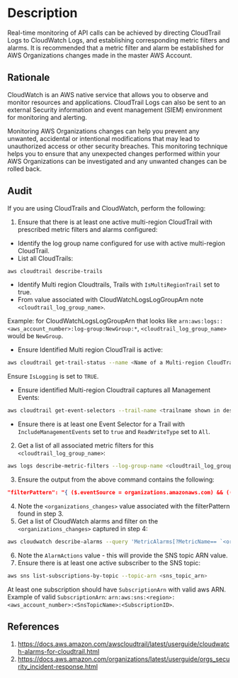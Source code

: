 # Description

Real-time monitoring of API calls can be achieved by directing CloudTrail Logs to CloudWatch Logs, and establishing corresponding metric filters and alarms. It is recommended that a metric filter and alarm be established for AWS Organizations changes made in the master AWS Account.

## Rationale

CloudWatch is an AWS native service that allows you to observe and monitor resources and applications. CloudTrail Logs can also be sent to an external Security information and event management (SIEM) environment for monitoring and alerting.

Monitoring AWS Organizations changes can help you prevent any unwanted, accidental or intentional modifications that may lead to unauthorized access or other security breaches. This monitoring technique helps you to ensure that any unexpected changes performed within your AWS Organizations can be investigated and any unwanted changes can be rolled back.

## Audit

If you are using CloudTrails and CloudWatch, perform the following:

1. Ensure that there is at least one active multi-region CloudTrail with prescribed metric filters and alarms configured:

- Identify the log group name configured for use with active multi-region CloudTrail.
- List all CloudTrails:

```sh
aws cloudtrail describe-trails
```

- Identify Multi region Cloudtrails, Trails with `IsMultiRegionTrail` set to true.
- From value associated with CloudWatchLogsLogGroupArn note `<cloudtrail_log_group_name>`.

Example: for CloudWatchLogsLogGroupArn that looks like `arn:aws:logs::<aws_account_number>:log-group:NewGroup:*`, `<cloudtrail_log_group_name>` would be `NewGroup`.

- Ensure Identified Multi region CloudTrail is active:

```sh
aws cloudtrail get-trail-status --name <Name of a Multi-region CloudTrail>
```

Ensure `IsLogging` is set to `TRUE`.

- Ensure identified Multi-region Cloudtrail captures all Management Events:

```sh
aws cloudtrail get-event-selectors --trail-name <trailname shown in describe-trails>
```

- Ensure there is at least one Event Selector for a Trail with `IncludeManagementEvents` set to `true` and `ReadWriteType` set to `All`.

2. Get a list of all associated metric filters for this `<cloudtrail_log_group_name>`:

```sh
aws logs describe-metric-filters --log-group-name <cloudtrail_log_group_name>
```

3. Ensure the output from the above command contains the following:

```json
"filterPattern": "{ ($.eventSource = organizations.amazonaws.com) && (($.eventName = \"AcceptHandshake\") || ($.eventName = \"AttachPolicy\") || ($.eventName = \"CreateAccount\") || ($.eventName = \"CreateOrganizationalUnit\") || ($.eventName = \"CreatePolicy\") || ($.eventName = \"DeclineHandshake\") || ($.eventName = \"DeleteOrganization\") || ($.eventName = \"DeleteOrganizationalUnit\") || ($.eventName = \"DeletePolicy\") || ($.eventName = \"DetachPolicy\") || ($.eventName = \"DisablePolicyType\") || ($.eventName = \"EnablePolicyType\") || ($.eventName = \"InviteAccountToOrganization\") || ($.eventName = \"LeaveOrganization\") || ($.eventName = \"MoveAccount\") || ($.eventName = \"RemoveAccountFromOrganization\") || ($.eventName = \"UpdatePolicy\") || ($.eventName = \"UpdateOrganizationalUnit\")) }"
```

4. Note the `<organizations_changes>` value associated with the filterPattern found in step 3.
5. Get a list of CloudWatch alarms and filter on the `<organizations_changes>` captured in step 4:

```sh
aws cloudwatch describe-alarms --query 'MetricAlarms[?MetricName== `<organizations_changes>`]'
```

6. Note the `AlarmActions` value - this will provide the SNS topic ARN value.
7. Ensure there is at least one active subscriber to the SNS topic:

```sh
aws sns list-subscriptions-by-topic --topic-arn <sns_topic_arn>
```

At least one subscription should have `SubscriptionArn` with valid aws ARN. Example of valid `SubscriptionArn`: `arn:aws:sns:<region>:<aws_account_number>:<SnsTopicName>:<SubscriptionID>`.

## References

1. <https://docs.aws.amazon.com/awscloudtrail/latest/userguide/cloudwatch-alarms-for-cloudtrail.html>
2. <https://docs.aws.amazon.com/organizations/latest/userguide/orgs_security_incident-response.html>
